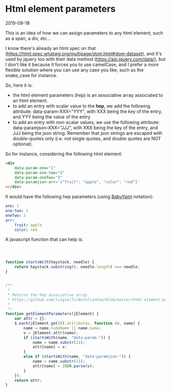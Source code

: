 Html element parameters
==================
2019-09-18



This is an idea of how we can assign parameters to any html element, such as a span, a div, etc...


I know there's already an html spec on that (https://html.spec.whatwg.org/multipage/dom.html#dom-dataset), and it's used by jquery too with their data method (https://api.jquery.com/data/),
but I don't like it because it forces you to use camelCase, and I prefer a more flexible solution where you can use any case you like, such as the snake_case for instance.


So, here it is:

- the html element parameters (hep) is an associative array associated to an html element. 
- to add an entry with scalar value to the **hep**, we add the following attribute: data-param-XXX="YYY", with XXX being the key of the entry, and YYY being the value of the entry
- to add an entry with non-scalar values, we use the following attribute: data-paramjson-XXX="JJJ", with XXX being the key of the entry, and JJJ being the json string.
        Remember that json strings are escaped with double-quotes only (i.e. not single quotes, and double quotes are NOT optional).
        
        
        
So for instance, considering the following html element:

```html
<div
    data-param-one="1"
    data-param-one-two="2"
    data-param-oneTwo="3"
    data-paramjson-arr='{"fruit": "apple", "color": "red"}'
></div>
```        

It would have the following hep parameters (using [BabyYaml](https://github.com/lingtalfi/BabyYaml) notation):

```yaml
one: 1
one-two: 2
oneTwo: 3
arr: 
    fruit: apple
    color: red
```





A javascript function that can help is:


```js



function startsWith(haystack, needle) {
    return haystack.substring(0, needle.length) === needle;
}


/**
 *
 * Returns the hep associative array.
 * https://github.com/lingtalfi/NotationFan/blob/master/html-element-parameters.md
 *
 */
function getElementParameters(jElement) {
    var attr = {};
    $.each(jElement.get(0).attributes, function (v, name) {
        name = name.nodeName || name.name;
        v = jElement.attr(name);
        if (startsWith(name, "data-param-")) {
            name = name.substr(11);
            attr[name] = v;
        }
        else if (startsWith(name, "data-paramjson-")) {
            name = name.substr(15);
            attr[name] = JSON.parse(v);
        }
    });
    return attr;
}

```